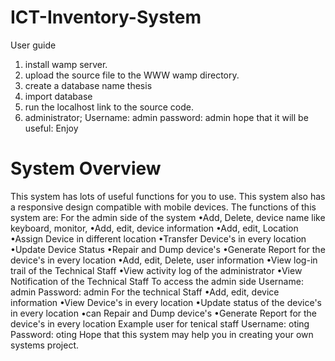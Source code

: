 # ICT-Inventory-System

User guide

1. install wamp server.
2. upload the source file to the WWW wamp directory.
3. create a database name thesis
4. import database
5. run the localhost link to the source code.
6. administrator;
   Username: admin 
   password: admin
   hope that it will be useful: Enjoy


# System Overview 

This system has lots of useful functions for you to use. This system also has a responsive design compatible with mobile devices. The functions of this system are: For the admin side of the system •Add, Delete, device name like keyboard, monitor, •Add, edit, device information •Add, edit, Location •Assign Device in different location •Transfer Device's in every location •Update Device Status •Repair and Dump device's •Generate Report for the device's in every location •Add, edit, Delete, user information •View log-in trail of the Technical Staff •View activity log of the administrator •View Notification of the Technical Staff To access the admin side Username: admin Password: admin For the technical Staff •Add, edit, device information •View Device's in every location •Update status of the device's in every location •can Repair and Dump device's •Generate Report for the device's in every location Example user for tenical staff Username: oting Password: oting Hope that this system may help you in creating your own systems project.
